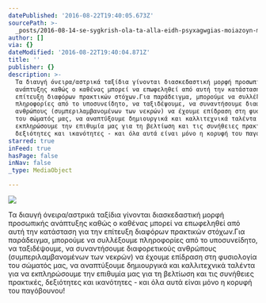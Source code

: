 ```yaml
---
datePublished: '2016-08-22T19:40:05.673Z'
sourcePath: >-
  _posts/2016-08-14-se-sygkrish-ola-ta-alla-eidh-psyxagwgias-moiazoyn-me-paidiko.md
author: []
via: {}
dateModified: '2016-08-22T19:40:04.871Z'
title: ''
publisher: {}
description: >-
  Τα διαυγή όνειρα/αστρικά ταξίδια γίνονται διασκεδαστική μορφή προσωπικής
  ανάπτυξης καθώς ο καθένας μπορεί να επωφεληθεί από αυτή την κατάσταση για την
  επίτευξη διαφόρων πρακτικών στόχων.Για παράδειγμα, μπορούμε να συλλέξουμε
  πληροφορίες από το υποσυνείδητο, να ταξιδέψουμε, να συναντήσουμε διαφορετικούς
  ανθρώπους (συμπεριλαμβανομένων των νεκρών) να έχουμε επίδραση στη φυσιολογία
  του σώματός μας, να αναπτύξουμε δημιουργικά και καλλιτεχνικά ταλέντα για να
  εκπληρώσουμε την επιθυμία μας για τη βελτίωση και τις συνήθειες πρακτικές,
  δεξιότητες και ικανότητες - και όλα αυτά είναι μόνο η κορυφή του παγόβουνου!
starred: true
inFeed: true
hasPage: false
inNav: false
_type: MediaObject

---
```

![](https://the-grid-user-content.s3-us-west-2.amazonaws.com/d67187f0-ab79-45bb-9548-50460287baee.jpg)

Τα διαυγή όνειρα/αστρικά ταξίδια γίνονται διασκεδαστική μορφή προσωπικής ανάπτυξης καθώς ο καθένας μπορεί να επωφεληθεί από αυτή την κατάσταση για την επίτευξη διαφόρων πρακτικών στόχων.Για παράδειγμα, μπορούμε να συλλέξουμε πληροφορίες από το υποσυνείδητο, να ταξιδέψουμε, να συναντήσουμε διαφορετικούς ανθρώπους (συμπεριλαμβανομένων των νεκρών) να έχουμε επίδραση στη φυσιολογία του σώματός μας, να αναπτύξουμε δημιουργικά και καλλιτεχνικά ταλέντα για να εκπληρώσουμε την επιθυμία μας για τη βελτίωση και τις συνήθειες πρακτικές, δεξιότητες και ικανότητες - και όλα αυτά είναι μόνο η κορυφή του παγόβουνου!